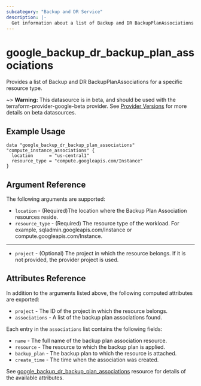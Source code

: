 ```yaml
---
subcategory: "Backup and DR Service"
description: |-
  Get information about a list of Backup and DR BackupPlanAssociations for a specific resource type .
---
```


# google_backup_dr_backup_plan_associations

Provides a list of Backup and DR BackupPlanAssociations for a specific resource type.

~> **Warning:** This datasource is in beta, and should be used with the terraform-provider-google-beta provider.
See [Provider Versions](https://terraform.io/docs/providers/google/guides/provider_versions.html) for more details on beta datasources.

## Example Usage

```hcl
data "google_backup_dr_backup_plan_associations" "compute_instance_associations" {
  location      = "us-central1"
  resource_type = "compute.googleapis.com/Instance"
}
```

## Argument Reference

The following arguments are supported:

* `location` - (Required)The location where the Backup Plan Association resources reside.
* `resource_type` - (Required) The resource type of the workload. For example, sqladmin.googleapis.com/Instance or compute.googleapis.com/Instance.

- - -

* `project` - (Optional) The project in which the resource belongs. If it
    is not provided, the provider project is used.

## Attributes Reference

In addition to the arguments listed above, the following computed attributes are exported:

*   `project` - The ID of the project in which the resource belongs.
*   `associations` - A list of the backup plan associations found.

Each entry in the `associations` list contains the following fields:

*   `name` - The full name of the backup plan association resource.
*   `resource` - The resource to which the backup plan is applied.
*   `backup_plan` - The backup plan to which the resource is attached.
*   `create_time` - The time when the association was created.

See [google_backup_dr_backup_plan_associations](https://registry.terraform.io/providers/hashicorp/google/latest/docs/resources/backup_dr_backup_plan_associations) resource for details of the available attributes.